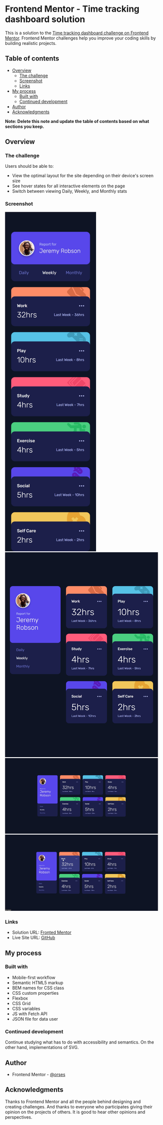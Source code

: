 # Frontend Mentor - Time tracking dashboard solution

This is a solution to the [Time tracking dashboard challenge on Frontend Mentor](https://www.frontendmentor.io/challenges/time-tracking-dashboard-UIQ7167Jw). Frontend Mentor challenges help you improve your coding skills by building realistic projects.

## Table of contents

- [Overview](#overview)
  - [The challenge](#the-challenge)
  - [Screenshot](#screenshot)
  - [Links](#links)
- [My process](#my-process)
  - [Built with](#built-with)
  - [Continued development](#continued-development)
- [Author](#author)
- [Acknowledgments](#acknowledgments)

**Note: Delete this note and update the table of contents based on what sections you keep.**

## Overview

### The challenge

Users should be able to:

- View the optimal layout for the site depending on their device's screen size
- See hover states for all interactive elements on the page
- Switch between viewing Daily, Weekly, and Monthly stats

### Screenshot

<img src="./data/screenshot_mobile_375.jpg" width="300">
<img src="./data/screenshot_tablet.jpg" width="600">
<img src="./data/screenshot_desktop.jpg" width="600">
<img src="./data/screenshot_desktop_active.jpg" width="600">

### Links

- Solution URL: [Fronted Mentor](https://www.frontendmentor.io/solutions/dashboard-with-data-from-a-local-json-file-using-fetch-api-L7X1P7Jujh)
- Live Site URL: [GitHub](https://orses.github.io/vanilla_javascript/dom_dashboard/src/)

## My process

### Built with

- Mobile-first workflow
- Semantic HTML5 markup
- BEM names for CSS class
- CSS custom properties
- Flexbox
- CSS Grid
- CSS variables
- JS with Fetch API
- JSON file for data user

### Continued development

Continue studying what has to do with accessibility and semantics. On the other hand, implementations of SVG.

## Author

- Frontend Mentor - [@orses](https://www.frontendmentor.io/profile/orses)

## Acknowledgments

Thanks to Frontend Mentor and all the people behind designing and creating challenges.
And thanks to everyone who participates giving their opinion on the projects of others. It is good to hear other opinions and perspectives.
